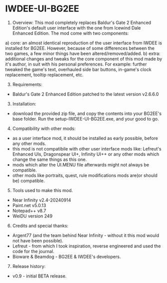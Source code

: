 # IWDEE-UI-BG2EE

1) Overview:
This mod completely replaces Baldur's Gate 2 Enhanced Edition's default user interface with the one from
Icewind Dale Enhanced Edition.
The mod come with two components:

a) core: an almost identical reproduction of the user interface from IWDEE is installed for BG2EE. However, because of some differences between the two games, a few minor things have been altered/removed/added.
b) extra: additional changes and tweaks for the core component of this mod made by it's author, in suit with his personal preferences. For example: further tweaked the game's text, overhauled side bar buttons, in-game's clock replacement, tooltip replacement, etc.

3) Requirements:
- Baldur's Gate 2 Enhanced Edition patched to the latest version v2.6.6.0

3) Installation: 
- download the provided zip file, and copy the contents into your BG2EE's base folder. Run the setup-IWDEE-UI-BG2EE.exe, and your good to go.

4) Compatibility with other mods:
- as a user interface mod, it should be installed as early possible, before any other mods.
- this mod is not compatibile with other user interface mods like: Lefreut's Enhanced UIs, Dragonspear UI+, Infinity UI++ or any other mods which change the same things as this one.
- mods which alter the UI.MENU file afterwards might not always be compatible.
- other mods like portraits, quest, rule modifications mods are(or should be) compatible.

5) Tools used to make this mod.
- Near Infinity v2.4-20240914
- Paint.net v5.0.13
- Notepad++ v8.7
- WeiDU version 249

6) Credits and special thanks:
- Argent77 (and the team behind Near Infinity - without it this mod would not have been possible).
- Lefreut - from which I took inspiration, reverse engineered and used the code for the journal.
- Bioware & Beamdog - BG2EE & IWDEE's developers.

7) Release history:
- v0.9 - initial BETA release.
